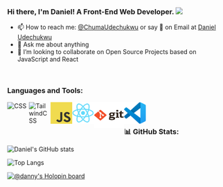 <!-- ## Hi there 👋 -->

<!--
**DanielUdechukwu/DanielUdechukwu** is a ✨ _special_ ✨ repository because its `README.md` (this file) appears on your GitHub profile.

Here are some ideas to get you started:

- 🔭 I’m currently working on ...
- 🌱 I’m currently learning ...
- 👯 I’m looking to collaborate on Open Source
- 🤔 I’m looking for help with ...
- 💬 Ask me about anything
- 📫 How to reach me: Easily reach me by mail
- 😄 Pronouns: ...
- ⚡ Fun fact: ...
-->
### Hi there, I'm Daniel! A Front-End Web Developer. <img src="https://media.giphy.com/media/hvRJCLFzcasrR4ia7z/giphy.gif" width="30px"> 

<!--
**BuiltbyGit/BuiltbyGit** is a ✨ _special_ ✨ repository because its `README.md` (this file) appears on your GitHub profile. -->

- 📫 How to reach me: [@ChumaUdechukwu][twitter] or say 👋 on Email at [Daniel Udechukwu](mailto:danieludechukwu117@gmail.com)
- 💬 Ask me about anything
- 👯 I’m looking to collaborate on Open Source Projects based on JavaScript and React

<br />

### Languages and Tools:
<!-- <img align="left" src="https://github.com/devicons/devicon/blob/master/icons/html5/html5-original-wordmark.svg" title="HTML5" width="70" height="50"/> -->
<img align="left" alt="CSS" width="50" height="50" src="https://i.postimg.cc/g2BvhSw7/css-3.png" />
<img align="left" alt="TailwindCSS" width="50" height="50" src="https://i.postimg.cc/jdQ28p8y/Tailwind-CSS.png" />
<img align="left" alt="JavaScript" width="50" height="50" src="https://raw.githubusercontent.com/github/explore/80688e429a7d4ef2fca1e82350fe8e3517d3494d/topics/javascript/javascript.png" />
<img align="left" src="https://github.com/devicons/devicon/blob/master/icons/react/react-original.svg" title="React" width="50" height="50"/>
<img align="left" src="https://github.com/devicons/devicon/blob/master/icons/git/git-original-wordmark.svg" title="Git" **alt="Git" width="70" height="60"/>
<img align="left" src="https://github.com/devicons/devicon/blob/master/icons/vscode/vscode-original.svg" title="VSCode" width="50" height="50"/>




<br />
<br />

### 📊 GitHub Stats:
![Daniel's GitHub stats](https://github-readme-stats.vercel.app/api?username=DanielUdechukwu&count_private=true&show_icons=true&theme=merko&include_all_commits=true)

![Top Langs](https://github-readme-stats.vercel.app/api/top-langs/?username=DanielUdechukwu&layout=compact&count_private=true)

[twitter]: https://twitter.com/ChumaUdechukwu

[![@danny's Holopin board](https://holopin.me/danny)](https://holopin.io/@danny)
